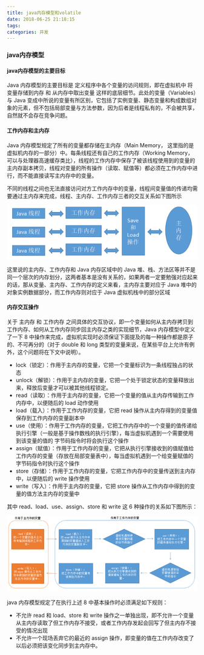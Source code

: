 ```yaml
---
title: java内存模型和volatile
date: 2018-06-25 21:18:15
tags:
categories: 并发
---
```

### java内存模型

#### java内存模型的主要目标

Java 内存模型的主要目标是 定义程序中各个变量的访问规则，即在虚拟机中 将变量存储到内存 和 从内存中取出变量 这样的底层细节。此处的变量（Variables）与 Java 变成中所说的变量有所区别，它包括了实例变量、静态变量和构成数组对象的元素，但不包括局部变量与方法参数，因为后者是线程私有的，不会被共享，自然就不会存在竞争问题。

#### 工作内存和主内存

Java 内存模型规定了所有的变量都存储在主内存（Main Memory， 这里指的是虚拟机内存的一部分）中。每条线程还有自己的工作内存（Working Memory，可以与处理器高速缓存类比），线程的工作内存中保存了被该线程使用到的变量的主内存副本拷贝，线程对变量的所有操作（读取、赋值等）都必须在工作内存中进行，而不能直接读写主内存中的变量。

不同的线程之间也无法直接访问对方工作内存中的变量，线程间变量值的传递均需要通过主内存来完成，线程、主内存、工作内存三者的交互关系如下图所示

![](/images/work_memory.png)

这里说的主内存、工作内存和 Java 内存区域中的 Java 堆、栈、方法区等并不是同一个层次的内存划分，这两者基本是没有关系的，如果两者一定要勉强对应起来的话，那从变量、主内存、工作内存的定义来看，主内存主要对应于 Java 堆中的对象实例数据部分，而工作内存则对应于 Java 虚拟机栈中的部分区域

#### 内存交互操作

关于 主内存 和 工作内存 之间具体的交互协议，即一个变量如何从主内存拷贝到工作内存、如何从工作内存同步回主内存之类的实现细节，Java 内存模型中定义了一下 8 中操作来完成，虚拟机实现时必须保证下面提及的每一种操作都是原子的、不可再分的（对于 double 和 long 类型的变量来说，在某些平台上允许有例外，这个问题将在下文中说明）。

- lock（锁定）：作用于主内存的变量，它把一个变量标识为一条线程独占的状态
- unlock（解锁）：作用于主内存的变量，它把一个处于锁定状态的变量释放出来，释放后变量才可以被其他线程锁定。
- read（读取）：作用于主内存的变量，它把一个变量的值从主内存传输到工作内存中，以便随后的 load 动作使用
- load（载入）：作用于工作内存的变量，它把 read 操作从主内存得到的变量值保存到工作内存的变量副本中
- use（使用）：作用于工作内存的变量，它把工作内存中的一个变量的值传递给执行引擎（一般是基于操作数栈的执行引擎），每当虚拟机遇到一个需要使用到该变量的值的 字节码指令时将会执行这个操作
- assign（赋值）：作用于工作内存的变量，它把从执行引擎接收到的值赋值给工作内存的变量（存放在局部变量表中），每当虚拟机遇到一个给变量赋值的字节码指令时执行这个操作
- store（存储）：作用于工作内存的变量，它把工作内存中的变量传送到主内存中，以便随后的 write 操作使用
- write（写入）：作用于主内存的变量，它把 store 操作从工作内存中得到的变量的值方法主内存的变量中

其中 read、load、use、assign、store 和 write 这 6 种操作的关系如下图所示：

![](/images/swamp_memory.png)

java 内存模型规定了在执行上述 8 中基本操作时必须满足如下规则：

- 不允许 read 和 load、store 和 write 操作之一单独出现，即不允许一个变量从主内存读取了但工作内存不接受，或者工作内存发起会回写了但主内存不接受的情况出现
- 不允许一个现场丢弃它的最近的 assign 操作，即变量的值在工作内存改变了以后必须把该变化同步到主内存中。
